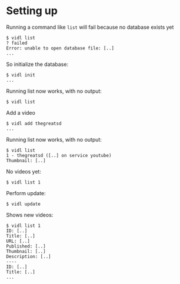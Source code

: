 # Setting up

Running a command like `list` will fail because no database exists yet

```console
$ vidl list
? failed
Error: unable to open database file: [..]
...
```

So initialize the database:

```console
$ vidl init
...
```

Running list now works, with no output:
```console
$ vidl list
```

Add a video

```console
$ vidl add thegreatsd
...
```

Running list now works, with no output:
```console
$ vidl list
1 - thegreatsd ([..] on service youtube)
Thumbnail: [..]

```

No videos yet:

```console
$ vidl list 1
```

Perform update:

```console
$ vidl update
```

Shows new videos:
```console
$ vidl list 1
ID: [..]
Title: [..]
URL: [..]
Published: [..]
Thumbnail: [..]
Description: [..]
----
ID: [..]
Title: [..]
...
```
